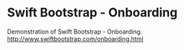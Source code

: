 # Swift Bootstrap - Onboarding
Demonstration of Swift Bootstrap - Onboarding. http://www.swiftbootstrap.com/onboarding.html